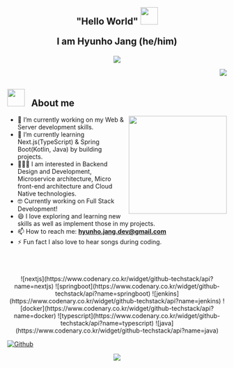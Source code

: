 <h2 align="center"> "Hello World"
<img src="https://noticon-static.tammolo.com/dgggcrkxq/image/upload/v1603852458/noticon/vq2qnfpgny4yepkcztc1.gif" width="40">

I am Hyunho Jang (he/him)    </h2>

<p align='center'>
  <img src= 'https://capsule-render.vercel.app/api?type=rect&color=gradient&height=2.5'/>
</p>

<p align="right"> <a href="https://hits.seeyoufarm.com"><img src="https://hits.seeyoufarm.com/api/count/incr/badge.svg?url=https%3A%2F%2Fgithub.com%2Fhyunolike%2Fhyunolike&count_bg=%2300C13A&title_bg=%23252525&icon=github.svg&icon_color=%23E7E7E7&title=hits&edge_flat=true"/></a> </p>



## <img src="https://media2.giphy.com/media/z9vxfIMzxbTaGwBkc5/giphy_s.gif?cid=ecf05e47cjnt33447pqnhksb17ve7x5zi6bsr2dagkvtdyvh&rid=giphy_s.gif&ct=s" width="40"> &nbsp; **About me** 
<!-- <br> -->
<img align='right' src='https://noticon-static.tammolo.com/dgggcrkxq/image/upload/v1604312942/noticon/hilj9cdgj1ceedjexccc.gif' width="225" height="225">

- 🔭 I’m currently working on my Web & Server development skills.
- 🌱 I’m currently learning Next.js(TypeScript) & Spring Boot(Kotlin, Java) by building projects.
- 🧑🏻‍💻 I am interested in Backend Design and Development, Microservice architecture, Micro front-end architecture and Cloud Native technologies.
- 🤓 Currently working on Full Stack Development!
- 😄 I love exploring and learning new skills as well as implement those in my projects.
- 📫 How to reach me: **hyunho.jang.dev@gmail.com**
- ⚡ Fun fact I also love to hear songs during coding.

<br />
<br />

<p align="center"> 
<!-- 신규 정보 입력을 위해 기존 정보 주석 처리 24.06.13 -->
<!-- <img src="https://github-readme-stats.vercel.app/api?username=hyunolike&show_icons=true&locale=kr&hide_border=true&bg_color=151515&text_color=FEFEFE" width="40%"></img>
<img src="https://streak-stats.demolab.com/?user=hyunolike&theme=dark&hide_border=true&locale=ko&mode=weekly" width="42.25%"></img> -->
![nextjs](https://www.codenary.co.kr/widget/github-techstack/api?name=nextjs) ![springboot](https://www.codenary.co.kr/widget/github-techstack/api?name=springboot) ![jenkins](https://www.codenary.co.kr/widget/github-techstack/api?name=jenkins) ![docker](https://www.codenary.co.kr/widget/github-techstack/api?name=docker) ![typescript](https://www.codenary.co.kr/widget/github-techstack/api?name=typescript) ![java](https://www.codenary.co.kr/widget/github-techstack/api?name=java) 
  
[![Github](https://www.codenary.co.kr/widget/github/api?username=장현호)](https://www.codenary.co.kr/user-profile/detail/장현호?github_ride=true&utm_source=github)
</p>

<p align="center">
<!-- 참고 URL
https://github.com/devxb/gitanimals  -->
<a href="https://github.com/hyunolike">
  <img src="https://render.gitanimals.org/farms/hyunolike"/>
</a>
<!-- <picture>
  <source media="(prefers-color-scheme: dark)" srcset="https://raw.githubusercontent.com/platane/platane/output/github-contribution-grid-snake-dark.svg">
  <source media="(prefers-color-scheme: light)" srcset="https://raw.githubusercontent.com/platane/platane/output/github-contribution-grid-snake.svg">
  <img alt="github contribution grid snake animation" src="https://raw.githubusercontent.com/platane/platane/output/github-contribution-grid-snake.svg">
</picture> -->
</p>

<!-- 2023/04/28일자 주석 처리 :: 첫 깃허브 프로필 입니다 :) -->
<!-- <a href="https://hits.seeyoufarm.com"><img src="https://hits.seeyoufarm.com/api/count/incr/badge.svg?url=https%3A%2F%2Fgithub.com%2Fhyunolike%2Fhyunolike&count_bg=%2300C13A&title_bg=%23252525&icon=github.svg&icon_color=%23E7E7E7&title=hits&edge_flat=true"/></a>
<h2> Hi, I'm Hyunho Jang  <img src="https://res.cloudinary.com/dgggcrkxq/image/upload/v1615531502/noticon/geqiddevnvqmjwyggmp7.gif" width="50"> </h2>
<div>
<!-- <img align='right' src="https://res.cloudinary.com/dgggcrkxq/image/upload/v1573185009/noticon/yuen59reofeivvdhooi3.gif" width="230"> -->

<!-- <p><em>“In the one and only true way. The object-oriented version of ‘Spaghetti code’ is, of course, ‘Lasagna code’. (Too many layers).”</em></p>
</div>


![hyunho's github stats](https://github-readme-stats.vercel.app/api?username=hyunolike&show_icons=true&theme=dark)
<img align='right' src="https://res.cloudinary.com/dgggcrkxq/image/upload/v1573185009/noticon/yuen59reofeivvdhooi3.gif" width="230"> -->

<!-- 기본 프로필 -->
<!-- [![Tech Blog Badge](http://img.shields.io/badge/-Tech%20blog-black?style=flat-square&logo=gitlab&link=https://taetaetae.github.io/)](https://hyunolike.gitlab.io/) -->
<!-- [![](https://img.shields.io/badge/Daily_Study-0A66C2?style=flat-square&logo=spring&logoColor=green)](https://github.com/hyunolike/practice-in-java) -->


